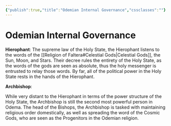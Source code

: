 ```yaml
---
{"publish":true,"title":"Odemian Internal Governance","cssclasses":""}
---
```


# Odemian Internal Governance
**Hierophant**:
The supreme law of the Holy State, the Hierophant listens to the words of the [[Religion of Faltera#Celestial Gods\|Celestial Gods]], the Sun, Moon, and Stars. Their decree rules the entirety of the Holy State, as the words of the gods are seen as absolute, thus the holy messenger is entrusted to relay those words. By far, all of the political power in the Holy State rests in the hands of the Hierophant.

**Archbishop**:

While very distant to the Hierophant in terms of the power structure of the Holy State, the Archbishop is still the second most powerful person in Odema. The head of the Bishops, the Archbishop is tasked with maintaining religious order domestically, as well as spreading the word of the Cosmic Gods, who are seen as the Progenitors in the Odemian religion.